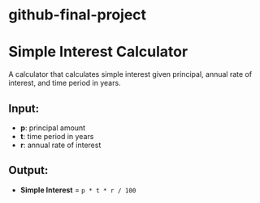 # github-final-project
# Simple Interest Calculator

A calculator that calculates simple interest given principal, annual rate of interest, and time period in years.

## Input:
- **p**: principal amount
- **t**: time period in years
- **r**: annual rate of interest

## Output:
- **Simple Interest** = `p * t * r / 100`
